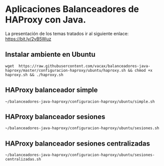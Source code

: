 # Aplicaciones Balanceadores de HAProxy con Java.
La presentación de los temas tratados ir al siguiente enlace: https://bit.ly/2yB5Wuz 

## Instalar ambiente en Ubuntu
```
wget  https://raw.githubusercontent.com/vacax/balanceadores-java-haproxy/master/configuracion-haproxy/ubuntu/haproxy.sh && chmod +x haproxy.sh && ./haproxy.sh
```

## HAProxy balanceador simple
```
~/balanceadores-java-haproxy/configuracion-haproxy/ubuntu/simple.sh
```

## HAProxy balanceador sesiones
```
~/balanceadores-java-haproxy/configuracion-haproxy/ubuntu/sesiones.sh
```

## HAProxy balanceador sesiones centralizadas
```
~/balanceadores-java-haproxy/configuracion-haproxy/ubuntu/sesiones-centralizadas.sh
```